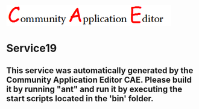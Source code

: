 ![CAE](https://github.com/PhilCAEOrg2/microservice-106/blob/master/img/logo.png)  

Service19
===================


This service was automatically generated by the Community Application Editor CAE. Please build it by running "ant" and run it by executing the start scripts located in the 'bin' folder.
---------------
